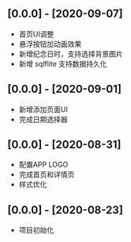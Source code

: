 ## [0.0.0] - [2020-09-07]

- 首页UI调整
- 悬浮按钮加动画效果
- 新增纪念日时，支持选择背景图片
- 新增 sqlflite 支持数据持久化

## [0.0.0] - [2020-09-01]

- 新增添加页面UI
- 完成日期选择器


## [0.0.0] - [2020-08-31]

- 配置APP LOGO
- 完成首页和详情页
- 样式优化



## [0.0.0] - [2020-08-23]

- 项目初始化
